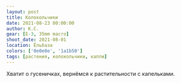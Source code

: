 ```yaml
---
layout: post
title: Колокольчики
date: 2021-08-23 00:00:00
author: К.С.
gear: [E-3, 35mm macro]
shoot_date: 2021-08-01
location: Ёльбаза
colors: ['0e0e0e', '1a1b50']
tags: [растения, колокольчики, капли]
---
```

Хватит о гусеничках, вернёмся к растительности с капельками.
